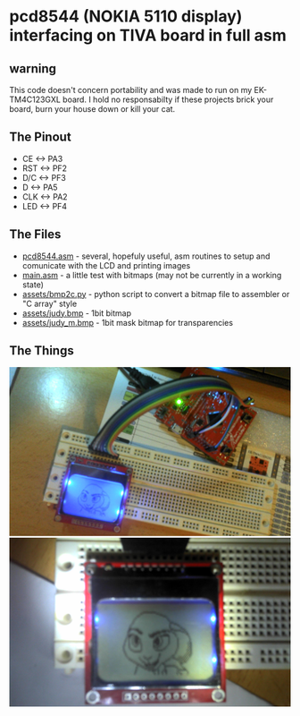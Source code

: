 pcd8544 (NOKIA 5110 display) interfacing on TIVA board in full asm
==================================================================

warning
-------
This code doesn't concern portability and was made to run on my EK-TM4C123GXL
board.
I hold no responsabilty if these projects brick your board, burn your house down
or kill your cat.

The Pinout
----------
- CE  <-> PA3
- RST <-> PF2
- D/C <-> PF3
- D   <-> PA5
- CLK <-> PA2
- LED <-> PF4

The Files
---------
- [pcd8544.asm](pcd8544.asm) - several, hopefuly useful, asm routines to setup and comunicate with the LCD and printing images
- [main.asm](main.asm) - a little test with bitmaps (may not be currently in a working state)
- [assets/bmp2c.py](assets/bmp2c.py) - python script to convert a bitmap file to assembler or "C array" style
- [assets/judy.bmp](assets/judy.bmp) - 1bit bitmap
- [assets/judy_m.bmp](assets/judy_m.bmp) - 1bit mask bitmap for transparencies

The Things
----------
![alt text](https://raw.githubusercontent.com/vxf/estig-ac/master/display1/assets/PIC120.jpg "The setup")
![alt text](https://raw.githubusercontent.com/vxf/estig-ac/master/display1/assets/PIC121.jpg "Detail")
